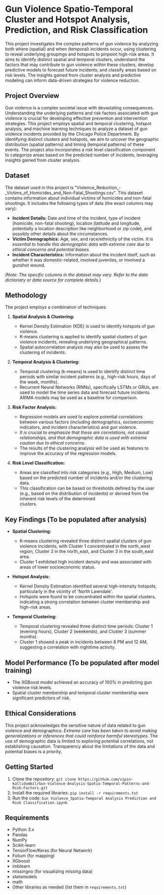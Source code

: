 # Gun Violence Spatio-Temporal Cluster and Hotspot Analysis, Prediction, and Risk Classification

This project investigates the complex patterns of gun violence by analyzing both where (spatial) and when (temporal) incidents occur, using clustering to reveal underlying groupings and hotspots to pinpoint high-risk areas. It aims to identify distinct spatial and temporal clusters, understand the factors that may contribute to gun violence within these clusters, develop predictive models to forecast future incidents, and classify areas based on risk levels. The insights gained from cluster analysis and predictive modeling can inform data-driven strategies for violence reduction.

## Project Overview

Gun violence is a complex societal issue with devastating consequences. Understanding the underlying patterns and risk factors associated with gun violence is crucial for developing effective prevention and intervention strategies. This project employs spatial and temporal clustering, hotspot analysis, and machine learning techniques to analyze a dataset of gun violence incidents provided by the Chicago Police Department. By identifying distinct clusters and hotspots, we aim to uncover the geographic distribution (spatial patterns) and timing (temporal patterns) of these events. The project also incorporates a risk level classification component to categorize areas based on the predicted number of incidents, leveraging insights gained from cluster analysis.

## Dataset

The dataset used in this project is "Violence_Reduction_-_Victims_of_Homicides_and_Non-Fatal_Shootings.csv". This dataset contains information about individual victims of homicides and non-fatal shootings. It includes the following types of data (the exact columns may vary):

*   **Incident Details:** Date and time of the incident, type of incident (homicide, non-fatal shooting), location (latitude and longitude, potentially a location description like neighborhood or zip code), and possibly other details about the circumstances.
*   **Victim Demographics:** Age, sex, and race/ethnicity of the victim. *It is essential to handle this demographic data with extreme care due to ethical concerns and potential biases.*
*   **Incident Characteristics:** Information about the incident itself, such as whether it was domestic-related, involved juveniles, or involved a gunshot wound.

*(Note: The specific columns in the dataset may vary.  Refer to the data dictionary or data source for complete details.)*

## Methodology

The project employs a combination of techniques:

1.  **Spatial Analysis & Clustering:**
    * Kernel Density Estimation (KDE) is used to identify hotspots of gun violence.
    * K-means clustering is applied to identify spatial clusters of gun violence incidents, revealing underlying geographical patterns.
    * Spatial autocorrelation analysis may also be used to assess the clustering of incidents.

2.  **Temporal Analysis & Clustering:**
    * Temporal clustering (k-means) is used to identify distinct time periods with similar incident patterns (e.g., high-risk hours, days of the week, months).
    * Recurrent Neural Networks (RNNs), specifically LSTMs or GRUs, are used to model the time series data and forecast future incidents. ARIMA models may be used as a baseline for comparison.

3.  **Risk Factor Analysis:**
    * Regression models are used to explore potential correlations between various factors (including demographics, socioeconomic indicators, and incident characteristics) and gun violence.
    * *It is crucial to emphasize that these are correlations, not causal relationships, and that demographic data is used with extreme caution due to ethical concerns.*
    * The results of the clustering analysis will be used as features to improve the accuracy of the regression models.

4.  **Risk Level Classification:**
    * Areas are classified into risk categories (e.g., High, Medium, Low) based on the predicted number of incidents and/or the clustering data.
    * This classification can be based on thresholds defined by the user (e.g., based on the distribution of incidents) or derived from the inherent risk levels of the determined       
      clusters.

## Key Findings (To be populated after analysis)

* **Spatial Clustering:**
    * K-means clustering revealed three distinct spatial clusters of gun violence incidents, with Cluster 1 concentrated in the north_west region, Cluster 2 in the north_east, and 
      Cluster 3 in the south_east area.
    * Cluster 1 exhibited high incident density and was associated with areas of lower socioeconomic status.

* **Hotspot Analysis:**
    * Kernel Density Estimation identified several high-intensity hotspots, particularly in the vicinity of 'North Lawndale'.
    * Hotspots were found to be concentrated within the spatial clusters, indicating a strong correlation between cluster membership and high-risk areas.

* **Temporal Clustering:**
    * Temporal clustering revealed three distinct time periods: Cluster 1 (evening hours), Cluster 2 (weekends), and Cluster 3 (summer months).
    * Cluster 1 showed a peak in incidents between 8 PM and 12 AM, suggesting a correlation with nighttime activity.

## Model Performance (To be populated after model training)

 * The XGBoost model achieved an accuracy of 100% in predicting gun violence risk levels.
 * Spatial cluster membership and temporal cluster membership were significant predictors of risk.

## Ethical Considerations

This project acknowledges the sensitive nature of data related to gun violence and demographics. *Extreme care has been taken to avoid making generalizations or inferences that could reinforce harmful stereotypes.* The use of demographic data is limited to exploring potential correlations, not establishing causation. Transparency about the limitations of the data and potential biases is a priority.

## Getting Started

1.  Clone the repository: `git clone https://github.com/vipin-kallidumbil/Gun-Violence-Analysis-Spatio-Temporal-Patterns-and-Risk-Factors.git`
2.  Install the required libraries: `pip install -r requirements.txt`
3.  Run the code: `Gun Violence_Spatio-Temporal Analysis Prediction and Risk Classification.ipynb`

## Requirements

*   Python 3.x
*   Pandas
*   NumPy
*   Scikit-learn
*   TensorFlow/Keras (for Neural Network)
*   Folium (for mapping)
*   XGboost
*   imblearn
*   missingno (for visualizing missing data)
*   statsmodels
*   math
*   Other libraries as needed (list them in `requirements.txt`)


